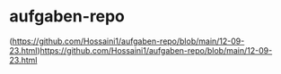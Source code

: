 # aufgaben-repo
(https://github.com/Hossaini1/aufgaben-repo/blob/main/12-09-23.html)https://github.com/Hossaini1/aufgaben-repo/blob/main/12-09-23.html
